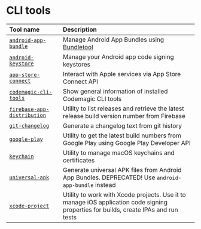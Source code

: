 
CLI tools
=========

|Tool name|Description|
| :--- | :--- |
|[`android-app-bundle`](android-app-bundle/README.md)|Manage Android App Bundles using [Bundletool](https://developer.android.com/studio/command-line/bundletool)|
|[`android-keystore`](android-keystore/README.md)|Manage your Android app code signing keystores|
|[`app-store-connect`](app-store-connect/README.md)|Interact with Apple services via App Store Connect API|
|[`codemagic-cli-tools`](codemagic-cli-tools/README.md)|Show general information of installed Codemagic CLI tools|
|[`firebase-app-distribution`](firebase-app-distribution/README.md)|Utility to list releases and retrieve the latest release build version number from Firebase|
|[`git-changelog`](git-changelog/README.md)|Generate a changelog text from git history|
|[`google-play`](google-play/README.md)|Utility to get the latest build numbers from Google Play using Google Play Developer API|
|[`keychain`](keychain/README.md)|Utility to manage macOS keychains and certificates|
|[`universal-apk`](universal-apk/README.md)|Generate universal APK files from Android App Bundles. DEPRECATED! Use `android-app-bundle` instead|
|[`xcode-project`](xcode-project/README.md)|Utility to work with Xcode projects. Use it to manage iOS application code signing properties for builds, create IPAs and run tests|

